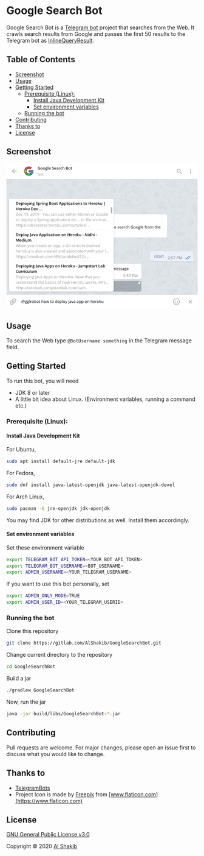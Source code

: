 # Google Search Bot

Google Search Bot is a [Telegram bot](https://core.telegram.org/bots) project that searches from the Web. It crawls search results from Google and passes the first 50 results to the Telegram bot as [InlineQueryResult](https://core.telegram.org/bots/api#inlinequeryresult).

## Table of Contents

- [Screenshot](#screenshot)
- [Usage](#usage)
- [Getting Started](#getting-started)
  * [Prerequisite (Linux):](#prerequisite--linux--)
    + [Install Java Development Kit](#install-java-development-kit)
    + [Set environment variables](#set-environment-variables)
  * [Running the bot](#running-the-bot)
- [Contributing](#contributing)
- [Thanks to](#thanks-to)
- [License](#license)

## Screenshot

![Screenshot](screenshot.png)

## Usage

To search the Web type `@BotUsername something` in the Telegram message field.

## Getting Started

To run this bot, you will need 

- JDK 8 or later
- A little bit idea about Linux. (Environment variables, running a command etc.)

### Prerequisite (Linux):

#### Install Java Development Kit

For Ubuntu,

```bash
sudo apt install default-jre default-jdk
```

For Fedora,

```bash
sudo dnf install java-latest-openjdk java-latest-openjdk-devel
```

For Arch Linux,

```bash
sudo pacman -S jre-openjdk jdk-openjdk
```

You may find JDK for other distributions as well. Install them accordingly.

#### Set environment variables

Set these environment variable

```bash
export TELEGRAM_BOT_API_TOKEN=<YOUR_BOT_API_TOKEN>
export TELEGRAM_BOT_USERNAME=<BOT_USERNAME>
export ADMIN_USERNAME=<YOUR_TELEGRAM_USERNAME>
```

If you want to use this bot personally, set

```bash
export ADMIN_ONLY_MODE=TRUE
export ADMIN_USER_ID=<YOUR_TELEGRAM_USERID>
```

### Running the bot

Clone this repository

```bash
git clone https://gitlab.com/AlShakib/GoogleSearchBot.git
```

Change current directory to the repository

```bash
cd GoogleSearchBot
```

Build a jar

```bash
./gradlew GoogleSearchBot
```

Now, run the jar

```bash
java -jar build/libs/GoogleSearchBot-*.jar
```

## Contributing

Pull requests are welcome. For major changes, please open an issue first to discuss what you would like to change.

## Thanks to

- [TelegramBots](https://github.com/rubenlagus/TelegramBots)
- Project Icon is made by [Freepik](https://www.flaticon.com/authors/freepik) from [www.flaticon.com](https://www.flaticon.com)

## License

[GNU General Public License v3.0](LICENSE)

Copyright © 2020 [Al Shakib](https://alshakib.dev)

